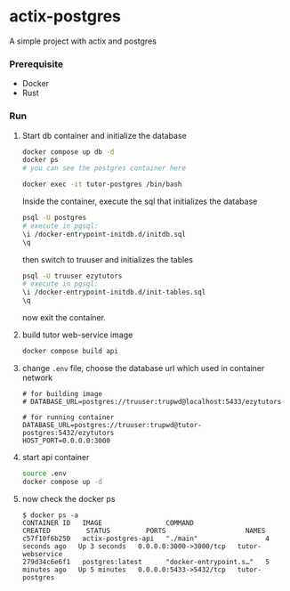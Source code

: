 # actix-postgres
A simple project with actix and postgres


### Prerequisite
- Docker
- Rust

### Run
1. Start db container and initialize the database 
    ```bash
    docker compose up db -d
    docker ps
    # you can see the postgres container here
    
    docker exec -it tutor-postgres /bin/bash
    ```
   Inside the container, execute the sql that initializes the database
   ```bash
   psql -U postgres
   # execute in pgsql:
   \i /docker-entrypoint-initdb.d/initdb.sql
   \q
   ```
   then switch to truuser and initializes the tables
   ```bash
   psql -U truuser ezytutors
   # execute in pgsql:
   \i /docker-entrypoint-initdb.d/init-tables.sql
   \q
   ```
   now exit the container.

2. build tutor web-service image
   ```bash
   docker compose build api
   ```

3. change `.env` file, choose the database url which used in container network
   ```dotenv
   # for building image
   # DATABASE_URL=postgres://truuser:trupwd@localhost:5433/ezytutors

   # for running container
   DATABASE_URL=postgres://truuser:trupwd@tutor-postgres:5432/ezytutors
   HOST_PORT=0.0.0.0:3000
   ```

4. start api container
   ```bash
   source .env
   docker compose up -d
   ```
   
5. now check the docker ps
   ```
   $ docker ps -a                
   CONTAINER ID   IMAGE                COMMAND                  CREATED         STATUS         PORTS                    NAMES
   c57f10f6b250   actix-postgres-api   "./main"                 4 seconds ago   Up 3 seconds   0.0.0.0:3000->3000/tcp   tutor-webservice
   279d34c6e6f1   postgres:latest      "docker-entrypoint.s…"   5 minutes ago   Up 5 minutes   0.0.0.0:5433->5432/tcp   tutor-postgres
   ```
